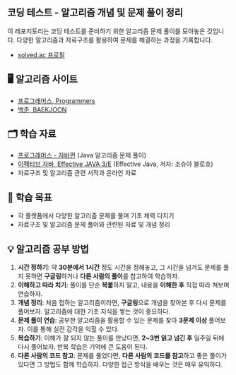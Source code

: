 ## 코딩 테스트 - 알고리즘 개념 및 문제 풀이 정리

이 레포지토리는 코딩 테스트를 준비하기 위한 알고리즘 문제 풀이를 모아놓은 것입니다. 다양한 알고리즘과 자료구조를 활용하여 문제를 해결하는 과정을 기록합니다.

- [solved.ac 프로필](https://solved.ac/profile/thfans0521)

## 🖥️ 알고리즘 사이트

- [프로그래머스, Programmers](https://programmers.co.kr)
- [백준, BAEKJOON](https://www.acmicpc.net)

## 🗂️ 학습 자료

- [프로그래머스 - 자바편](https://school.programmers.co.kr/learn/courses/16558) (Java 알고리즘 문제 풀이)
- [이펙티브 자바, Effective JAVA 3/E](https://product.kyobobook.co.kr/detail/S000001033066) (Effective Java, 저자: 조슈아 블로흐)
- 자료구조 및 알고리즘 관련 서적과 온라인 자료

## 🌋 학습 목표

- 각 플랫폼에서 다양한 알고리즘 문제를 풀며 기초 체력 다지기
- 자료구조 및 알고리즘 문제 풀이와 관련된 자료 및 개념 정리

## 💡 알고리즘 공부 방법

1. **시간 정하기**: 약 **30분에서 1시간** 정도 시간을 정해놓고, 그 시간을 넘겨도 문제를 풀지 못하면 **구글링**하거나 **다른 사람의 풀이**를 참고하여 학습하자.
2. **이해하고 따라 치기**: 풀이를 단순 **복붙**하지 말고, 내용을 **이해한 후** 직접 따라 쳐보며 연습하자.
3. **개념 정리**: 처음 접하는 알고리즘이라면, **구글링**으로 개념을 찾아본 후 다시 문제를 풀어보자. 알고리즘에 대한 기초 지식을 쌓는 것이 중요하다.
4. **문제 풀이 연습**: 공부한 알고리즘을 활용할 수 있는 문제를 찾아 **3문제 이상** 풀어보자. 이를 통해 실전 감각을 익힐 수 있다.
5. **복습하기**: 이해가 잘 되지 않는 풀이를 만났다면, **2~3번 읽고 넘긴 후** 일주일 뒤에 다시 풀어보자. 반복 학습은 기억에 큰 도움이 된다.
6. **다른 사람의 코드 참고**: 문제를 풀었다면, **다른 사람의 코드를 참고**하고 좋은 풀이가 있다면 그 방법도 함께 학습하자. 다양한 접근 방식을 배우는 것은 매우 유익하다.

